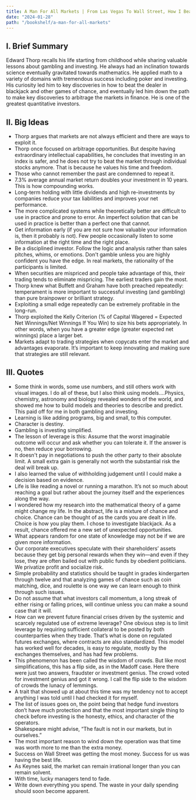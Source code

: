 ```yaml
---
title: A Man For All Markets | From Las Vegas To Wall Street, How I Beat The Dealer & The Market by Edward O. Thorp
date: "2024-01-28"
path: "/bookshelf/a-man-for-all-markets"
---
```


## I. Brief Summary
Edward Thorp recalls his life starting from childhood while sharing valuable lessons about gambling and investing. He always had an inclination towards science eventually gravitated towards mathematics. He applied math to a variety of domains with tremendous success including poker and investing. His curiosity led him to key discoveries in how to beat the dealer in blackjack and other games of chance, and eventually led him down the path to make key discoveries to arbitrage the markets in finance. He is one of the greatest quantitative investors.

## II. Big Ideas
- Thorp argues that markets are not always efficient and there are ways to exploit it.
- Thorp once focused on arbitrage opportunities. But despite having extraordinary intellectual capabilities, he concludes that investing in an index is safer, and he does not try to beat the market through individual stocks anymore. That is because he values his time and freedom.
- Those who cannot remember the past are condemned to repeat it.
- 7.3% average annual market return doubles your investment in 10 years. This is how compounding works.
- Long-term holding with little dividends and high re-investments by companies reduce your tax liabilities and improves your net performance.
- The more complicated systems while theoretically better are difficult to use in practice and prone to error. An imperfect solution that can be used in practice is better than a perfect one that cannot.
- Get information early (if you are not sure how valuable your information is, then it probably is not). Few people occasionally listen to some information at the right time and the right place.
- Be a disciplined investor. Follow the logic and analysis rather than sales pitches, whims, or emotions. Don't gamble unless you are highly confident you have the edge. In real markets, the rationality of the participants is limited.
- When securities are mispriced and people take advantage of this, their trading tends to eliminate mispricing. The earliest traders gain the most.
- Thorp knew what Buffett and Graham have both preached repeatedly: temperament is more important to successful investing (and gambling) than pure brainpower or brilliant strategy.
- Exploiting a small edge repeatedly can be extremely profitable in the long-run. 
- Thorp exploited the Kelly Criterion (% of Capital Wagered = Expected Net Winnings/Net Winnings If You Win) to size his bets appropriately. In other words, when you have a greater edge (greater expected net winnings) place a larger bet.
- Markets adapt to trading strategies when copycats enter the market and advantages evaporate. It’s important to keep innovating and making sure that strategies are still relevant.

## III. Quotes
- Some think in words, some use numbers, and still others work with visual images. I do all of these, but I also think using models....Physics, chemistry, astronomy and biology revealed wonders of the world, and showed me how to build models and theories to describe and predict. This paid off for me in both gambling and investing.
- Learning is like adding programs, big and small, to this computer.
- Character is destiny.
- Gambling is investing simplified.
- The lesson of leverage is this: Assume that the worst imaginable outcome will occur and ask whether you can tolerate it. If the answer is no, then reduce your borrowing.
- It doesn't pay in negotiations to push the other party to their absolute limit. A small extra gain is generally not worth the substantial risk the deal will break up.
- I also learned the value of withholding judgement until I could make a decision based on evidence.
- Life is like reading a novel or running a marathon. It’s not so much about reaching a goal but rather about the journey itself and the experiences along the way.
- I wondered how my research into the mathematical theory of a game might change my life. In the abstract, life is a mixture of chance and choice. Chance can be thought of as the cards you are dealt in life. Choice is how you play them. I chose to investigate blackjack. As a result, chance offered me a new set of unexpected opportunities.
- What appears random for one state of knowledge may not be if we are given more information.
- Our corporate executives speculate with their shareholders’ assets because they get big personal rewards when they win—and even if they lose, they are often bailed out with public funds by obedient politicians. We privatize profit and socialize risk. 
- Simple probability and statistics should be taught in grades kindergarten through twelve and that analyzing games of chance such as coin matching, dice, and roulette is one way we can learn enough to think through such issues.
- Do not assume that what investors call momentum, a long streak of either rising or falling prices, will continue unless you can make a sound case that it will.
- How can we prevent future financial crises driven by the systemic and scarcely regulated use of extreme leverage? One obvious step is to limit leverage by requiring sufficient collateral to be posted by both counterparties when they trade. That’s what is done on regulated futures exchanges, where contracts are also standardized. This model has worked well for decades, is easy to regulate, mostly by the exchanges themselves, and has had few problems.
- This phenomenon has been called the wisdom of crowds. But like most simplifications, this has a flip side, as in the Madoff case. Here there were just two answers, fraudster or investment genius. The crowd voted for investment genius and got it wrong. I call the flip side to the wisdom of crowds the lunacy of lemmings.
- A trait that showed up at about this time was my tendency not to accept anything I was told until I had checked it for myself.
- The list of issues goes on, the point being that hedge fund investors don’t have much protection and that the most important single thing to check before investing is the honesty, ethics, and character of the operators.
- Shakespeare might advise, “The fault is not in our markets, but in ourselves.”
- The most important reason to wind down the operation was that time was worth more to me than the extra money.
- Success on Wall Street was getting the most money. Success for us was having the best life.
- As Keynes said, the market can remain irrational longer than you can remain solvent.
- With time, lucky managers tend to fade.
- Write down everything you spend. The waste in your daily spending should soon become apparent.
